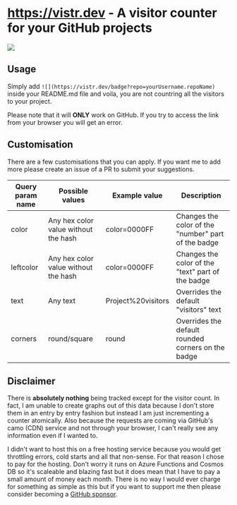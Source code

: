 # https://vistr.dev - A visitor counter for your GitHub projects

![](https://vistr.dev/badge?repo=Elfocrash.visitr.dev)

## Usage

Simply add `![](https://vistr.dev/badge?repo=yourUsername.repoName)` inside your README.md file and voila, you are not countring all the visitors to your project.

Please note that it will **ONLY** work on GitHub. If you try to access the link from your browser you will get an error.

## Customisation

There are a few customisations that you can apply. If you want me to add more please create an issue of a PR to submit your suggestions.

| Query param name | Possible values                      | Example value      | Description                                         |
|------------------|--------------------------------------|--------------------|-----------------------------------------------------|
| color            | Any hex color value without the hash | color=0000FF       | Changes the color of the "number" part of the badge |
| leftcolor        | Any hex color value without the hash | color=0000FF       | Changes the color of the "text" part of the badge   |
| text             | Any text                             | Project%20visitors | Overrides the default "visitors" text               |
| corners          | round/square                         | round              | Overrides the default rounded corners on the badge  |

## Disclaimer

There is **absolutely nothing** being tracked except for the visitor count. In fact, I am unable to create graphs out of this data because I don't store them in an entry by entry fashion but instead I am just incrementing a counter atomically. Also because the requests are coming via GitHub's camo (CDN) service and not through your browser, I can't really see any information even if I wanted to.

I didn't want to host this on a free hosting service because you would get throttling errors, cold starts and all that non-sense. For that reason I chose to pay for the hosting. Don't worry it runs on Azure Functions and Cosmos DB so it's scaleable and blazing fast but it does mean that I have to pay a small amount of money each month. 
There is no way I would ever charge for something as simple as this but if you want to support me then please consider becoming a [GitHub sponsor](https://github.com/sponsors/Elfocrash).
